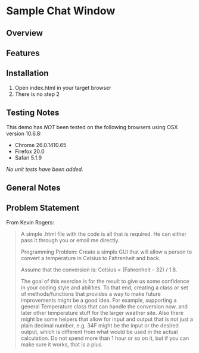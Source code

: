 
Sample Chat Window
=====================

Overview
--------

Features
--------

Installation
------------
1. Open index.html in your target browser
1. There is no step 2

Testing Notes
-------------
This demo has *NOT* been tested on the following browsers using OSX version 10.6.8:
* Chrome 26.0.1410.65
* Firefox 20.0
* Safari 5.1.9

*No unit tests have been added.*

General Notes
-------------


Problem Statement
-----------------

From Kevin Rogers:

> A simple .html file with the code is all that is required.  He can either pass it through you or email me directly.
> 
> Programming Problem: 
> Create a simple GUI that will allow a person to convert a temperature in Celsius to Fahrenheit and back. 
>  
> Assume that the conversion is:  Celsius = (Fahrenheit – 32) / 1.8. 
>  
> The goal of this exercise is for the result to give us some confidence in your coding style and abilities.  To that end, creating a class or set of methods/functions that provides a way to make future improvements might be a good idea.  For example, supporting a general Temperature class that can handle the conversion now, and later other temperature stuff for the larger weather site.  Also there might be some helpers that allow for input and output that is not just a plain decimal number, e.g. 34F might be the input or the desired output, which is different from what would be used in the actual calculation.  Do not spend more than 1 hour or so on it, but if you can make sure it works, that is a plus.
> 

